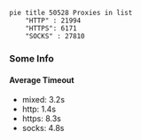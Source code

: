 
```mermaid
pie title 50528 Proxies in list
    "HTTP" : 21994
    "HTTPS": 6171
    "SOCKS" : 27810
```

### Some Info
#### Average Timeout

- mixed: 3.2s
- http: 1.4s
- https: 8.3s
- socks: 4.8s
